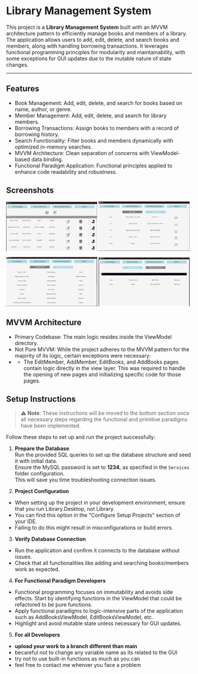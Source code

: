 # Library Management System

This project is a **Library Management System** built with an MVVM architecture pattern to efficiently manage books and members of a library. The application allows users to add, edit, delete, and search books and members, along with handling borrowing transactions. It leverages functional programming principles for modularity and maintainability, with some exceptions for GUI updates due to the mutable nature of state changes.

---

## Features
- Book Management: Add, edit, delete, and search for books based on name, author, or genre.
- Member Management: Add, edit, delete, and search for library members.
- Borrowing Transactions: Assign books to members with a record of borrowing history.
- Search Functionality: Filter books and members dynamically with optimized in-memory searches.
- MVVM Architecture: Clean separation of concerns with ViewModel-based data binding.
- Functional Paradigm Application: Functional principles applied to enhance code readability and robustness.

## Screenshots
<p float="left">
  <img src="screenshots/1.png?raw=true" width="49%" height="auto" alt="book managing view" />
  <img src="screenshots/4.png?raw=true" width="49%" height="auto" alt="borrowed books history" />
</p>
<p float="left">
  <img src="screenshots/5.png?raw=true" width="49%" height="auto" alt="available books report" />
  <img src="screenshots/6.png?raw=true" width="49%" height="auto" alt="member borrow history" />
</p>

## MVVM Architecture
-  Primary Codebase: The main logic resides inside the ViewModel directory.
- Not Pure MVVM: While the project adheres to the MVVM pattern for the majority of its logic, certain exceptions were necessary:
- - The EditMember, AddMember, EditBooks, and AddBooks pages contain logic directly in the view layer.
This was required to handle the opening of new pages and initializing specific code for those pages.


## Setup Instructions

> ⚠️ **Note**: These instructions will be moved to the bottom section once all necessary steps regarding the functional and primitive paradigms have been implemented.

Follow these steps to set up and run the project successfully:

1. **Prepare the Database**  
   Run the provided SQL queries to set up the database structure and seed it with initial data.  
   Ensure the MySQL password is set to **1234**, as specified in the `Services` folder configuration.  
   This will save you time troubleshooting connection issues.


2. **Project Configuration**
- When setting up the project in your development environment, ensure that you run Library.Desktop, not Library.
- You can find this option in the "Configure Setup Projects" section of your IDE.
- Failing to do this might result in misconfigurations or build errors.

3. **Verify Database Connection**
- Run the application and confirm it connects to the database without issues.
- Check that all functionalities like adding and searching books/members work as expected.

4. **For Functional Paradigm Developers**

- Functional programming focuses on immutability and avoids side effects. Start by identifying functions in the ViewModel that could be refactored to be pure functions.
- Apply functional paradigms to logic-intensive parts of the application such as AddBooksViewModel, EditBooksViewModel, etc.
- Highlight and avoid mutable state unless necessary for GUI updates.

5. **For all Developers**
- __upload your work to a branch different than main__
- becareful not to change any variable name as its related to the GUI
- try not to use built-in functions as much as you can
- feel free to contact me whenver you face a problem
